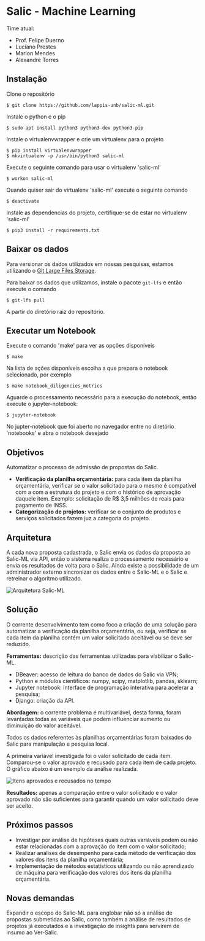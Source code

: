 Salic - Machine Learning
========================

Time atual:
* Prof. Felipe Duerno
* Luciano Prestes
* Marlon Mendes
* Alexandre Torres

Instalação
----------
Clone o repositório

    $ git clone https://github.com/lappis-unb/salic-ml.git

Instale o python e o pip

    $ sudo apt install python3 python3-dev python3-pip

Instale o virtualenvwrapper e crie um virtualenv para o projeto

    $ pip install virtualenvwrapper
    $ mkvirtualenv -p /usr/bin/python3 salic-ml

Execute o seguinte comando para usar o virtualenv 'salic-ml'

    $ workon salic-ml

Quando quiser sair do virtualenv 'salic-ml' execute o seguinte comando

    $ deactivate

Instale as dependencias do projeto, certifique-se de estar no virtualenv
'salic-ml'

    $ pip3 install -r requirements.txt


Baixar os dados
---------------

Para versionar os dados utilizados em nossas pesquisas, estamos utilizando o [Git Large Files Storage](https://git-lfs.github.com/).

Para baixar os dados que utilizamos, instale o pacote `git-lfs` e então execute o comando

    $ git-lfs pull

A partir do diretório raiz do repositório.


Executar um Notebook
--------------------

Execute o comando 'make' para ver as opções disponíveis

    $ make

Na lista de ações disponíveis escolha a que prepara o notebook selecionado,
por exemplo

    $ make notebook_diligencies_metrics

Aguarde o processamento necessário para a execução do notebook, então execute o
jupyter-notebook:

    $ jupyter-notebook

No jupter-notebook que foi aberto no navegador entre no diretório 'notebooks'
e abra o notebook desejado


Objetivos
---------

Automatizar o processo de admissão de propostas do Salic.

* **Verificação da planilha orçamentária:** para cada item da planilha orçamentária, verificar se o valor solicitado para o mesmo é compatível com a com a estrutura do projeto e com o histórico de aprovação daquele item. Exemplo: solicitação de R$ 3,5 milhões de reais para pagamento de INSS.
* **Categorização de projetos:** verificar se o conjunto de produtos e serviços solicitados fazem juz a categoria do projeto.

Arquitetura
-----------

A cada nova proposta cadastrada, o Salic envia os dados da proposta ao Salic-ML via API, então o sistema realiza o processamento necessário e envia os resultados de volta para o Salic. Ainda existe a possibilidade de um administrador externo sincronizar os dados entre o Salic-ML e o Salic e retreinar o algoritmo utilizado.

![Arquitetura Salic-ML](arquitetura.jpg)

Solução
-------

O corrente desenvolvimento tem como foco a criação de uma solução para automatizar a verificação da planilha orçamentária, ou seja, verificar se cada item da planilha contém um valor solicitado aceitável ou se deve ser reduzido.

**Ferramentas:** descrição das ferramentas utilizadas para viabilizar o Salic-ML.

* DBeaver: acesso de leitura do banco de dados do Salic via VPN;
* Python e módulos científicos: numpy, scipy, matplotlib, pandas, sklearn;
* Jupyter notebook: interface de programação interativa para acelerar a pesquisa;
* Django: criação da API.

**Abordagem:** o corrente problema é multivariável, desta forma, foram levantadas todas as variáveis que podem influenciar aumento ou diminuição do valor aceitável.

Todos os dados referentes às planilhas orçamentárias foram baixados do Salic para manipulação e pesquisa local.

A primeira variável investigada foi o valor solicitado de cada item. Comparou-se o valor aprovado e recusado para cada item de cada projeto. O gráfico abaixo é um exemplo da análise realizada.

![Itens aprovados e recusados no tempo](itens.jpg)

**Resultados:** apenas a comparação entre o valor solicitado e o valor aprovado não são suficientes para garantir quando um valor solicitado deve ser aceito.

Próximos passos
---------------

* Investigar por análise de hipóteses quais outras variáveis podem ou não estar relacionadas com a aprovação do item com o valor solicitado;
* Realizar análises de desempenho para cada método de verificação dos valores dos itens da planilha orçamentária;
* Implementação de métodos estatísticos utilizando ou não aprendizado de máquina para verificação dos valores dos itens da planilha orçamentária.

Novas demandas
--------------

Expandir o escopo do Salic-ML para englobar não só a análise de propostas submetidas ao Salic, como também a análise de resultados de projetos já executados e a investigação de insights para servirem de insumo ao Ver-Salic.
